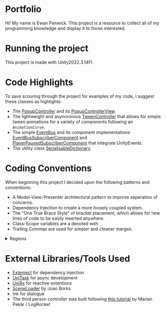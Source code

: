 # Portfolio
Hi! My name is Ewan Fenwick. This project is a resource to collect all of my programming knowledge and display it to those interested.

# Running the project
This project is made with Unity2022.3.14f1.

# Code Highlights
To save scouring through the project for examples of my code, I suggest these classes as highlights:
* The [PopupController](Assets/Scripts/Popups/PopupController/PopupController.cs) and its [PopupControllerView](Assets/Scripts/Popups/PopupController/PopupControllerView.cs).
* The lightweight and asyncronous [TweenController](Assets/Scripts/Tweening/TweenController.cs) that allows for simple tween animations for a variety of components following an ```AnimationCurve```.
* The simple [EventBus](Assets/Scripts/EventBus/EventBus.cs) and its component implementations [EventBusSubscriberComponent](Assets/Scripts/EventBus/SubscriberComponents/EventBusSubscriberComponent.cs) and [PlayerPausedSubscriberComponent](Assets/Scripts/EventBus/SubscriberComponents/PlayerPausedSubscriberComponent.cs) that integrate UnityEvents.
* The utility class [SerialisableDictionary](Assets/Scripts/Utilities/SerialisableDictionary.cs).

# Coding Conventions
When beginning this project I decided upon the following patterns and conventions:
* A Model-View-Presenter architectural pattern to improve seperation of concerns.
* Dependency Injection to create a more loosely coupled system.
* The "One True Brace Style" of bracket placement, which allows for new lines of code to be easily inserted anywhere.
* Class-Scope variables are  a denoted with ```_```.
* Trailing Commas are used for simpler and cleaner merges.

<details>
<summary>Regions</summary>
  
  For organisational purposes I have divided my code into regions that group similar areas. Use of regions in this way is mostly a personal preference, as it allows me to more easily focus on code that is relevent to my current task.
  
  ```
  #region Consts

  #region Editor Variables

  #region Variables

  #region Properties

  Constructor

  #region Lifecycle

  #region Public Methods

  #region Protected Methods

  #region Private Methods
  ```

</details>

# External Libraries/Tools Used
* [Extenject](https://github.com/Mathijs-Bakker/Extenject) for dependency injection
* [UniTask](https://github.com/Cysharp/UniTask) for async development
* [UniRx](https://github.com/neuecc/UniRx) for reactive extentions
* [SceneLoader](https://github.com/mygamedevtools/scene-loader/tree/main) by Joao Borks
* Ink for dialogue
* The third person controller was built following [this tutorial](https://blog.logrocket.com/building-third-person-controller-unity-new-input-system/) by Marian Pekár / LogRocket
